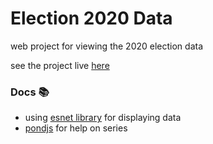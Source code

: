 # Election 2020 Data

web project for viewing the 2020 election data

see the project live [here](https://election-2020-1b7f7.web.app/)

### Docs 📚

- using [esnet library](https://github.com/esnet/react-timeseries-charts) for displaying data
- [pondjs](http://software.es.net/pond/#/class/timeseries) for help on series
